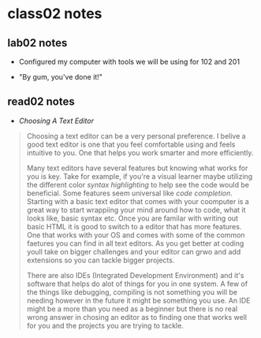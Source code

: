 # class02 notes

## lab02 notes

  + Configured my computer with tools we will be using for 102 and 201
  
  + "By gum, you've done it!"

## read02 notes

  + *Choosing A Text Editor*
                        
> Choosing a text editor can be a very personal preference. 
> I belive a good text editor is one that you feel comfortable using and feels intuitive to you. One that helps you work smarter and more efficiently.  
> 
> Many text editors have several features but knowing what works for you is key. Take for example, if you're a visual learner maybe utilizing the different color *syntax highlighting* to help see the code would be beneficial. Some features seem universal like *code completion*. Starting with a basic text editor that comes with your coomputer is a great way to start wrappiing your mind around how to code, what it looks like, basic syntax etc. Once you are familar with writing out basic HTML it is good to switch to a editor that has more features. One that works with your OS and comes with some of the common faetures you can find in all text editors. As you get better at coding youll take on bigger challenges and your editor can grwo and add extensions so you can tackle bigger projects.
> 
> There are also IDEs (Integrated Development Environment) and it's software that helps do alot of things for you in one system. A few of the things like debugging, compiling is not something you will be needing however in the future it might be something you use. An IDE might be a more than you need as a beginner but there is no real wrong answer in chosing an editor as to finding one that works well for you and the projects you are trying to tackle. 
